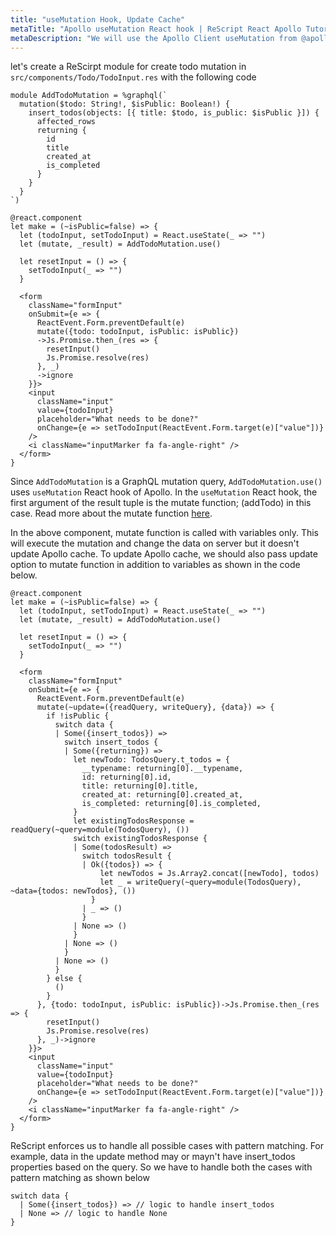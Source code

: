 ```yaml
---
title: "useMutation Hook, Update Cache"
metaTitle: "Apollo useMutation React hook | ReScript React Apollo Tutorial"
metaDescription: "We will use the Apollo Client useMutation from @apollo/client in React app as an example to insert new data and update cache locally using readQuery and writeQuery."
---
```


let's create a ReScirpt module for create todo mutation in `src/components/Todo/TodoInput.res` with the following code

```
module AddTodoMutation = %graphql(`
  mutation($todo: String!, $isPublic: Boolean!) {
    insert_todos(objects: [{ title: $todo, is_public: $isPublic }]) {
      affected_rows
      returning {
        id
        title
        created_at
        is_completed
      }
    }
  }
`)
```

```
@react.component
let make = (~isPublic=false) => {
  let (todoInput, setTodoInput) = React.useState(_ => "")
  let (mutate, _result) = AddTodoMutation.use()

  let resetInput = () => {
    setTodoInput(_ => "")
  }

  <form
    className="formInput"
    onSubmit={e => {
      ReactEvent.Form.preventDefault(e)
      mutate({todo: todoInput, isPublic: isPublic})
      ->Js.Promise.then_(res => {
        resetInput()
        Js.Promise.resolve(res)
      }, _)
      ->ignore
    }}>
    <input
      className="input"
      value={todoInput}
      placeholder="What needs to be done?"
      onChange={e => setTodoInput(ReactEvent.Form.target(e)["value"])}
    />
    <i className="inputMarker fa fa-angle-right" />
  </form>
}
```

Since `AddTodoMutation` is a GraphQL mutation query, `AddTodoMutation.use()` uses `useMutation` React hook of Apollo. In the `useMutation` React hook, the first argument of the result tuple is the mutate function; (addTodo) in this case. Read more about the mutate function [here](https://www.apollographql.com/docs/react/essentials/mutations/#result).

In the above component, mutate function is called with variables only. This will execute the mutation and change the data on server but it doesn't update Apollo cache. To update Apollo cache, we should also pass update option to mutate function in addition to variables as shown in the code below.

```
@react.component
let make = (~isPublic=false) => {
  let (todoInput, setTodoInput) = React.useState(_ => "")
  let (mutate, _result) = AddTodoMutation.use()

  let resetInput = () => {
    setTodoInput(_ => "")
  }

  <form
    className="formInput"
    onSubmit={e => {
      ReactEvent.Form.preventDefault(e)
      mutate(~update=({readQuery, writeQuery}, {data}) => {
        if !isPublic {
          switch data {
          | Some({insert_todos}) =>
            switch insert_todos {
            | Some({returning}) =>
              let newTodo: TodosQuery.t_todos = {
                __typename: returning[0].__typename,
                id: returning[0].id,
                title: returning[0].title,
                created_at: returning[0].created_at,
                is_completed: returning[0].is_completed,
              }
              let existingTodosResponse = readQuery(~query=module(TodosQuery), ())
              switch existingTodosResponse {
              | Some(todosResult) =>
                switch todosResult {
                | Ok({todos}) => {
                    let newTodos = Js.Array2.concat([newTodo], todos)
                    let _ = writeQuery(~query=module(TodosQuery), ~data={todos: newTodos}, ())
                  }
                | _ => ()
                }
              | None => ()
              }
            | None => ()
            }
          | None => ()
          }
        } else {
          ()
        }
      }, {todo: todoInput, isPublic: isPublic})->Js.Promise.then_(res => {
        resetInput()
        Js.Promise.resolve(res)
      }, _)->ignore
    }}>
    <input
      className="input"
      value={todoInput}
      placeholder="What needs to be done?"
      onChange={e => setTodoInput(ReactEvent.Form.target(e)["value"])}
    />
    <i className="inputMarker fa fa-angle-right" />
  </form>
}
```

ReScript enforces us to handle all possible cases with pattern matching. For example, data in the update method may or mayn't have insert_todos properties based on the query. So we have to handle both the cases with pattern matching as shown below

```
switch data {
  | Some({insert_todos}) => // logic to handle insert_todos
  | None => // logic to handle None
}
```
